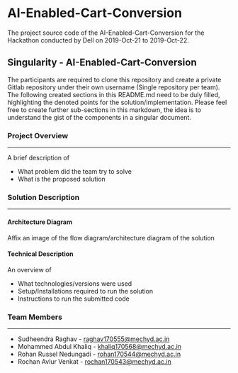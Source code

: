 # AI-Enabled-Cart-Conversion

The project source code of the AI-Enabled-Cart-Conversion for the Hackathon conducted by Dell on 2019-Oct-21 to 2019-Oct-22.

## Singularity - AI-Enabled-Cart-Conversion

The participants are required to clone this repository and create a private Gitlab repository under their own username (Single repository per team). The following created sections in this README.md need to be duly filled, highlighting the denoted points for the solution/implementation. Please feel free to create further sub-sections in this markdown, the idea is to understand the gist of the components in a singular document.

### Project Overview
----------------------------------

A brief description of 
* What problem did the team try to solve
* What is the proposed solution

### Solution Description
----------------------------------

#### Architecture Diagram

Affix an image of the flow diagram/architecture diagram of the solution

#### Technical Description

An overview of 
* What technologies/versions were used
* Setup/Installations required to run the solution
* Instructions to run the submitted code

### Team Members
----------------------------------

* Sudheendra Raghav - raghav170555@mechyd.ac.in
* Mohammed Abdul Khaliq - khaliq170568@mechyd.ac.in
* Rohan Russel Nedungadi - rohan170544@mechyd.ac.in
* Rochan Avlur Venkat - rochan170543@mechyd.ac.in
